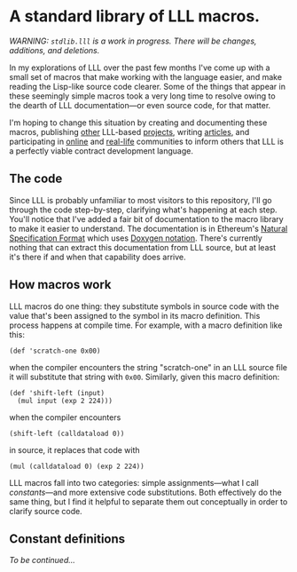 # A standard library of LLL macros.

*WARNING: `stdlib.lll` is a work in progress. There will be changes, additions, and deletions.*

In my explorations of LLL over the past few months I've come up with a small set of macros that make working with the language easier, and make reading the Lisp-like source code clearer. Some of the things that appear in these seemingly simple macros took a very long time to resolve owing to the dearth of LLL documentation&mdash;or even source code, for that matter.

I'm hoping to change this situation by creating and documenting these macros, publishing [other](https://github.com/zigguratt/ens-in-lll) LLL-based [projects](https://github.com/zigguratt/lll-constructor), writing [articles](http://blog.syrinx.net/the-resurrection-of-lll-part-1/), and participating in [online](https://gitter.im/ethereum/go-ethereum/name-registry) and [real-life](https://www.meetup.com/Ethereum-Developers/) communities to inform others that LLL is a perfectly viable contract development language.

## The code

Since LLL is probably unfamiliar to most visitors to this repository, I'll go through the code step-by-step, clarifying what's happening at each step. You'll notice that I've added a fair bit of documentation to the macro library to make it easier to understand. The documentation is in Ethereum's [Natural Specification Format](https://github.com/ethereum/wiki/wiki/Ethereum-Natural-Specification-Format) which uses [Doxygen notation](http://www.stack.nl/~dimitri/doxygen/index.html). There's currently nothing that can extract this documentation from LLL source, but at least it's there if and when that capability does arrive.

## How macros work

LLL macros do one thing: they substitute symbols in source code with the value that's been assigned to the symbol in its macro definition. This process happens at compile time. For example, with a macro definition like this:
```
(def 'scratch-one 0x00)
```
when the compiler encounters the string "scratch-one" in an LLL source file it will substitute that string with `0x00`. Similarly, given this macro definition:
```
(def 'shift-left (input)
  (mul input (exp 2 224)))
```
when the compiler encounters
```
(shift-left (calldataload 0))
```
in source, it replaces that code with
```
(mul (calldataload 0) (exp 2 224))
````
LLL macros fall into two categories: simple assignments&mdash;what I call *constants*&mdash;and more extensive code substitutions. Both effectively do the same thing, but I find it helpful to separate them out conceptually in order to clarify source code.

## Constant definitions

*To be continued...*
